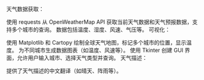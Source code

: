 天气数据获取：

使用 requests 从 OpenWeatherMap API 获取当前天气数据和天气预报数据，支持多个城市的查询。
数据包括温度、湿度、风速、气压等。
可视化：

使用 Matplotlib 和 Cartopy 绘制全球天气地图，标记多个城市的位置，显示温度。
为不同城市生成数据图表（如温度、风速等）。
使用 Tkinter 创建 GUI 界面，允许用户输入城市、选择天气类型并查询。
天气描述：

提供了天气描述的中文翻译（如晴天、阵雨等）。
